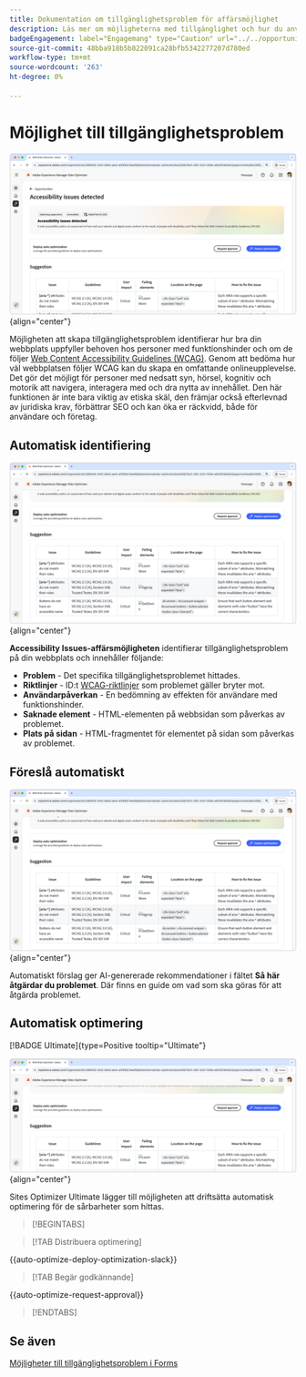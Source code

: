 ```yaml
---
title: Dokumentation om tillgänglighetsproblem för affärsmöjlighet
description: Läs mer om möjligheterna med tillgänglighet och hur du använder den för att öka säkerheten på din webbplats.
badgeEngagement: label="Engagemang" type="Caution" url="../../opportunity-types/engagement.md" tooltip="Engagemang"
source-git-commit: 48bba918b5b822091ca28bfb5342277207d780ed
workflow-type: tm+mt
source-wordcount: '263'
ht-degree: 0%

---
```



# Möjlighet till tillgänglighetsproblem

![Möjlighet till tillgänglighetsproblem](./assets/accessibility-issues/hero.png){align="center"}

Möjligheten att skapa tillgänglighetsproblem identifierar hur bra din webbplats uppfyller behoven hos personer med funktionshinder och om de följer [Web Content Accessibility Guidelines (WCAG)](https://www.w3.org/TR/WCAG21/). Genom att bedöma hur väl webbplatsen följer WCAG kan du skapa en omfattande onlineupplevelse. Det gör det möjligt för personer med nedsatt syn, hörsel, kognitiv och motorik att navigera, interagera med och dra nytta av innehållet. Den här funktionen är inte bara viktig av etiska skäl, den främjar också efterlevnad av juridiska krav, förbättrar SEO och kan öka er räckvidd, både för användare och företag.

## Automatisk identifiering

![Identifiera tillgänglighetsproblem automatiskt](./assets/accessibility-issues/auto-identify.png){align="center"}

**Accessibility Issues-affärsmöjligheten** identifierar tillgänglighetsproblem på din webbplats och innehåller följande:

* **Problem** - Det specifika tillgänglighetsproblemet hittades.
* **Riktlinjer** - ID:t [WCAG-riktlinjer](https://www.w3.org/TR/WCAG21/) som problemet gäller bryter mot.
* **Användarpåverkan** - En bedömning av effekten för användare med funktionshinder.
* **Saknade element** - HTML-elementen på webbsidan som påverkas av problemet.
* **Plats på sidan** - HTML-fragmentet för elementet på sidan som påverkas av problemet.

## Föreslå automatiskt

![Föreslå tillgänglighetsproblem automatiskt](./assets/accessibility-issues/auto-suggest.png){align="center"}

Automatiskt förslag ger AI-genererade rekommendationer i fältet **Så här åtgärdar du problemet**. Där finns en guide om vad som ska göras för att åtgärda problemet.

## Automatisk optimering

[!BADGE Ultimate]{type=Positive tooltip="Ultimate"}

![Automatisk optimering av tillgänglighetsproblem](./assets/accessibility-issues/auto-optimize.png){align="center"}

Sites Optimizer Ultimate lägger till möjligheten att driftsätta automatisk optimering för de sårbarheter som hittas.

>[!BEGINTABS]

>[!TAB Distribuera optimering]

{{auto-optimize-deploy-optimization-slack}}

>[!TAB Begär godkännande]

{{auto-optimize-request-approval}}

>[!ENDTABS]

## Se även

[Möjligheter till tillgänglighetsproblem i Forms](/help/documentation/opportunities/forms-accessibility-issues.md)